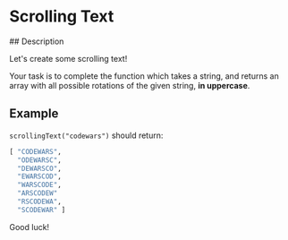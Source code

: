 # Scrolling Text

## Description

Let's create some scrolling text!

Your task is to complete the function which takes a string, and returns an array with all possible rotations of the given string, **in uppercase**.

## Example

`scrollingText("codewars")` should return:

```python
[ "CODEWARS",
  "ODEWARSC",
  "DEWARSCO",
  "EWARSCOD",
  "WARSCODE",
  "ARSCODEW"
  "RSCODEWA",
  "SCODEWAR" ]
```

Good luck!
